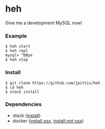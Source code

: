 # heh

Give me a development MySQL now!

### Example

```
$ heh start
$ heh repl
mysql> ^DBye
$ heh stop
```

### Install

```
$ git clone https://github.com/jpittis/heh
$ cd heh
$ stack install
```

### Dependencies

- stack ([install](https://docs.haskellstack.org/en/stable/install_and_upgrade))
- docker ([install osx](https://docs.docker.com/docker-for-mac/install/), [install not osx](https://docs.docker.com/install))
